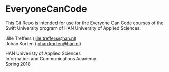 # EveryoneCanCode

This Git Repo is intended for use for the Everyone Can Code courses of the Swift University program of HAN University of Applied Sciences.

Jille Treffers (jille.treffers@han.nl)<br>
Johan Korten (johan.korten@han.nl)<br>

HAN Univeristy of Applied Sciences<br>
Information and Communications Academy<br>
Spring 2018<br>
